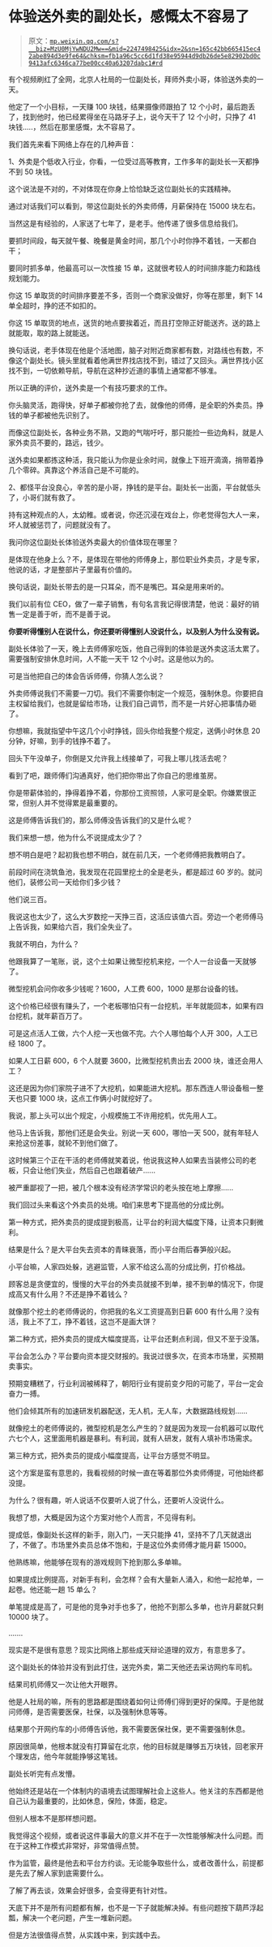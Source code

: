 # 体验送外卖的副处长，感慨太不容易了

> 原文：[`mp.weixin.qq.com/s?__biz=MzU0MjYwNDU2Mw==&mid=2247498425&idx=2&sn=165c42bb665415ec42abe894d3e9fe64&chksm=fb1a96c5cc6d1fd38e95944d9db26de5e82902bd0c9413afc6346ca77be00cc40a63207dabc1#rd`](http://mp.weixin.qq.com/s?__biz=MzU0MjYwNDU2Mw==&mid=2247498425&idx=2&sn=165c42bb665415ec42abe894d3e9fe64&chksm=fb1a96c5cc6d1fd38e95944d9db26de5e82902bd0c9413afc6346ca77be00cc40a63207dabc1#rd)

有个视频刷红了全网，北京人社局的一位副处长，拜师外卖小哥，体验送外卖的一天。

他定了一个小目标，一天赚 100 块钱，结果摄像师跟拍了 12 个小时，最后跑丢了，找到他时，他已经累得坐在马路牙子上，说今天干了 12 个小时，只挣了 41 块钱.....，然后在那里感慨，太不容易了。

我们首先来看下网络上存在的几种声音：

1、外卖是个低收入行业，你看，一位受过高等教育，工作多年的副处长一天都挣不到 50 块钱。 

这个说法是不对的，不对体现在你身上恰恰缺乏这位副处长的实践精神。 

通过对话我们可以看到，带这位副处长的外卖师傅，月薪保持在 15000 块左右。 

当然这是有经验的，人家送了七年了，是老手。他传递了很多信息给我们。 

要抓时间段，每天就午餐、晚餐是黄金时间，那几个小时你挣不着钱，一天都白干；

要同时抓多单，他最高可以一次性接 15 单，这就很考较人的时间排序能力和路线规划能力。

你这 15 单取货的时间排序要差不多，否则一个商家没做好，你等在那里，剩下 14 单全超时，挣的还不如扣的。 

你这 15 单取货的地点，送货的地点要挨着近，而且打空隙正好能送齐。送的路上就能取，取的路上就能送。

换句话说，老手体现在他是个活地图，脑子对附近商家都有数，对路线也有数，不像这个副处长。镜头里就看着他满世界找店找不到，错过了又回头。满世界找小区找不到，一切依赖导航，导航在这种抄近道的事情上通常都不够准。

所以正确的评价，送外卖是一个有技巧要求的工作。

你头脑灵活，跑得快，好单子都被你抢了去，就像他的师傅，是全职的外卖员。挣钱的单子都被他先识别了。 

而像这位副处长，各种业务不熟，又跑的气喘吁吁，那只能捡一些边角料，就是人家外卖员不要的，路远，钱少。

送外卖如果都拣这种活，我只能认为你是业余时间，就像上下班开滴滴，捎带着挣几个零碎。真靠这个养活自己是不可能的。

2、都怪平台没良心，辛苦的是小哥，挣钱的是平台。副处长一出面，平台就低头了，小哥们就有救了。 

持有这种观点的人，太幼稚。或者说，你还沉浸在戏台上，你老觉得包大人一来，坏人就被惩罚了，问题就没有了。

我问你这位副处长体验送外卖最大的价值体现在哪里？

是体现在他身上么？不，是体现在带他的师傅身上，那位职业外卖员，才是专家，他说的话，才是整部片子里最有价值的。 

换句话说，副处长带去的是一只耳朵，而不是嘴巴。耳朵是用来听的。

我们以前有位 CEO，做了一辈子销售，有句名言我记得很清楚，他说：最好的销售一定是善于听，而不是善于说。

**你要听得懂别人在说什么，你还要听得懂别人没说什么，以及别人为什么没有说。** 

副处长体验了一天，晚上去师傅家吃饭，他自己得到的体验是送外卖这活太累了。需要强制安排休息时间，人不能一天干 12 个小时。这是他以为的。

可是当他把自己的体会告诉师傅，你猜人怎么说？ 

外卖师傅说我们不需要一刀切。我们不需要你制定一个规范，强制休息。你要把自主权留给我们，也就是留给市场，让我们自己调节，而不是一片好心把事情办砸了。

你想嘛，我就指望中午这几个小时挣钱，回头你给我整个规定，送俩小时休息 20 分钟，好嘛，到手的钱挣不着了。 

回头下午没单子，你倒是又允许我上线接单了，可我上哪儿找活去呢？

看到了吧，跟师傅们沟通真好，他们把你带出了你自己的思维茧房。 

你是带薪体验的，挣得着挣不着，你那份工资照领，人家可是全职。你嫌累很正常，但别人并不觉得累是最重要的。

这是师傅告诉我们的，那么师傅没告诉我们的又是什么呢？ 

我们来想一想，他为什么不说提成太少了？ 

想不明白是吧？起初我也想不明白，就在前几天，一个老师傅把我教明白了。 

前段时间在浇筑鱼池，我发现在花园里挖土的全是老头，都是超过 60 岁的。就问他们，装修公司一天给你们多少钱？ 

他们说三百。

我说这也太少了，这么大岁数挖一天挣三百，这活应该值六百。旁边一个老师傅马上告诉我，如果给六百，我们全失业了。 

我就不明白，为什么？ 

他跟我算了一笔账，说，这个土如果让微型挖机来挖，一个人一台设备一天就够了。 

微型挖机会问你收多少钱呢？1600，人工费 600，1000 是那台设备的钱。 

这个价格已经很有赚头了，一个老板哪怕只有一台挖机，半年就能回本，如果有四台挖机，就年薪百万了。 

可是这点活人工做，六个人挖一天也做不完。六个人哪怕每个人开 300，人工已经 1800 了。

如果人工日薪 600，6 个人就要 3600，比微型挖机贵出去 2000 块，谁还会用人工？ 

这还是因为你们家院子进不了大挖机，如果能进大挖机。那东西连人带设备租一整天也只要 1000 块，这点工作俩小时就挖好了。 

我说，那上头可以出个规定，小规模施工不许用挖机，优先用人工。 

他马上告诉我，那他们还是会失业。别说一天 600，哪怕一天 500，就有年轻人来抢这份差事，就轮不到他们做了。

这时候第三个正在干活的老师傅就笑着说，他说我这种人如果去当装修公司的老板，只会让他们失业，然后自己也跟着破产...... 

被严重鄙视了一把，被几个根本没有经济学常识的老头按在地上摩擦......

我们回过头来看这个外卖员的处境。咱们来思考下提高他的分成比例。

第一种方式，把外卖员的提成提到极高，让平台的利润大幅度下降，让资本只剩微利。 

结果是什么？是大平台失去资本的青睐衰落，而小平台雨后春笋般兴起。 

小平台嘛，人家四处躲，逃避监管，人家不给这么高的分成比例，打价格战。 

顾客总是贪便宜的，慢慢的大平台的外卖员就接不到单，接不到单的情况下，你提成高又有什么用？不还是挣不着钱么？

就像那个挖土的老师傅说的，你把我的名义工资提高到日薪 600 有什么用？没有活，我上不了工，挣不着钱，这岂不是画大饼？ 

第二种方式，把外卖员的提成大幅度提高，让平台还剩点利润，但又不至于没落。 

平台会怎么办？平台要向资本提交财报的。我说过很多次，在资本市场里，买预期卖事实。 

预期变糟糕了，行业利润被稀释了，朝阳行业有提前变夕阳的可能了，平台一定会奋力一搏。

他们会倾其所有的加速研发机器配送，无人机，无人车，大数据路线规划......

就像挖土的老师傅说的，微型挖机是怎么产生的？就是因为发现一台机器可以取代六七个人，这里面用机器是暴利。有利润，就有人研发，就有人填补市场需求。 

第三种方式，把外卖员的提成小幅度提高，让平台方感觉不明显。

这个方案是蛮有意思的，我看视频的时候一直在等着那位外卖师傅提，可他始终都没提。 

为什么？很有趣，听人说话不仅要听人说了什么，还要听人没说什么。

我想了想，大概是因为这个方案对他个人而言，不见得有利。 

提成低，像副处长这样的新手，刚入门，一天只能挣 41，坚持不了几天就退出了，不做了。市场里外卖员总体不饱和，于是这位外卖师傅才能月薪 15000。 

他熟练嘛，他能够在现有的游戏规则下抢到那么多单嘛。

如果提成比例提高，对新手有利，会怎样？会有大量新人涌入，和他一起抢单，一起卷。他还能一趟 15 单么？ 

单笔提成是高了，可是他的竞争对手也多了，他抢不到那么多单，也许月薪就只剩 10000 块了。

....... 

现实是不是很有意思？现实比网络上那些成天辩论道理的双方，有意思多了。

这个副处长的体验并没有到此打住，送完外卖，第二天他还去采访网约车司机。 

结果司机师傅又一次让他大开眼界。 

他是人社局的嘛，所有的思路都是围绕着如何让师傅们得到更好的保障。于是他就问师傅，是否需要医保，社保，以及强制休息等等。 

结果那个开网约车的小师傅告诉他，我不需要医保社保，更不需要强制休息。

原因很简单，他根本就没有打算留在北京，他的目标就是赚够五万块钱，回老家开个理发店，他今年就能挣够这笔钱。 

副处长听完有点发懵。 

他始终还是站在一个体制内的语境去试图理解社会上这些人。他关注的东西都是他自己认为最重要的，比如休息，保险，体面，稳定。 

但别人根本不是那样想问题。

我觉得这个视频，或者说这件事最大的意义并不在于一次性能够解决什么问题。而在于这种工作模式非常好，非常值得点赞。

作为监管，最终是他去和平台方约谈。无论能争取些什么，或者改善什么，前提都是先去了解人家到底需要什么。 

了解了再去谈，效果会好很多，会变得更有针对性。

天底下并不是所有问题都有解，也不是一下子就能解决掉。有些问题按下葫芦浮起瓢，解决一个老问题，产生一堆新问题。

但是方法很值得点赞，从实践中来，到实践中去。